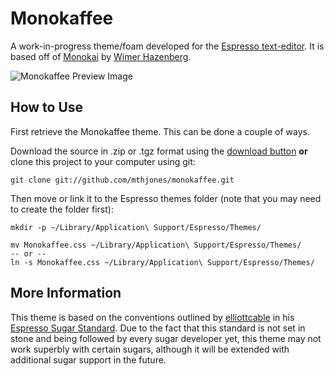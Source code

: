 Monokaffee
==========
A work-in-progress theme/foam developed for the [Espresso text-editor][espresso]. It is based off of [Monokai][] by [Wimer Hazenberg][wimer].

[espresso]:	http://macrabbit.com/espresso/	"The Espresso text editor"
[monokai]:	http://www.monokai.nl/blog/2006/07/15/textmate-color-theme/				"The Monokai theme for Textmate"
[wimer]:	http://monokai.nl/				"Wimer Hazenberg's personal website"

![Monokaffee Preview Image](http://mthjones.com/hosted/monokaffee-preview.png "Code can be beautiful.")

How to Use
----------
First retrieve the Monokaffee theme. This can be done a couple of ways.

Download the source in .zip or .tgz format using the [download button](#download_button) **or** clone this project to your computer using git:

	git clone git://github.com/mthjones/monokaffee.git

Then move or link it to the Espresso themes folder (note that you may need to create the folder first):

	mkdir -p ~/Library/Application\ Support/Espresso/Themes/
	
	mv Monokaffee.css ~/Library/Application\ Support/Espresso/Themes/
	-- or --
	ln -s Monokaffee.css ~/Library/Application\ Support/Espresso/Themes/

More Information
----------------
This theme is based on the conventions outlined by [elliottcable][] in his [Espresso Sugar Standard][ess]. Due to the fact that this standard is not set in stone and being followed by every sugar developer yet, this theme may not work superbly with certain sugars, although it will be extended with additional sugar support in the future.

[elliottcable]: http://github.com/elliottcable/ "elliottcable on GitHub"
[ess]:			http://github.com/elliottcable/espresso-sugar-standard/ "Espresso Sugar Standard by elliottcable on GitHub"

